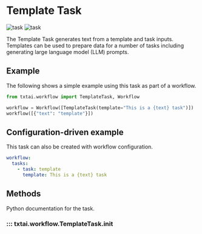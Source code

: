 # Template Task

![task](../../images/task.png#only-light)
![task](../../images/task-dark.png#only-dark)

The Template Task generates text from a template and task inputs. Templates can be used to prepare data for a number of tasks including generating large
language model (LLM) prompts.

## Example

The following shows a simple example using this task as part of a workflow.

```python
from txtai.workflow import TemplateTask, Workflow

workflow = Workflow([TemplateTask(template="This is a {text} task")])
workflow([{"text": "template"}])
```

## Configuration-driven example

This task can also be created with workflow configuration.

```yaml
workflow:
  tasks:
    - task: template
      template: This is a {text} task
```

## Methods

Python documentation for the task.

### ::: txtai.workflow.TemplateTask.__init__
